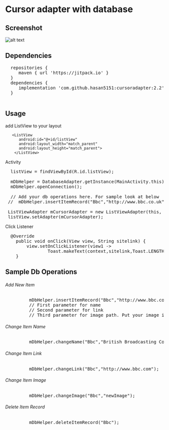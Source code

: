 # Cursor adapter with database

## Screenshot
![alt text](https://firebasestorage.googleapis.com/v0/b/uploadpic-a16bc.appspot.com/o/images%2Fss.png?alt=media&token=dccde96a-1776-4ab8-9c65-b482a0f82da8 "Screen Shot")

## Dependencies 
<pre>  repositories {
     maven { url 'https://jitpack.io' }
  }
  dependencies {
     implementation 'com.github.hasan5151:cursoradapter:2.2'
  }
 </pre>

## Usage
add ListView to your layout
 
       <ListView 
          android:id="@+id/listView"
          android:layout_width="match_parent"
          android:layout_height="match_parent">
        </ListView>
        
        
  
 

Activity
<pre>
  listView = findViewById(R.id.listView);

  mDbHelper = DatabaseAdapter.getInstance(MainActivity.this);
  mDbHelper.openConnection();
  
  // Add your db operations here. For sample look at below
 //  mDbHelper.insertItemRecord("Bbc","http://www.bbc.co.uk","bbc",this);
 
 ListViewAdapter mCursorAdapter = new ListViewAdapter(this, mDbHelper.getAllItemRecords(), 0,this); // last parameter for click listener
 listView.setAdapter(mCursorAdapter);
</pre>

Click Listener
<pre>
  @Override
    public void onClick(View view, String sitelink) {
        view.setOnClickListener(view1 -> 
                Toast.makeText(context,sitelink,Toast.LENGTH_LONG).show());
    }
</pre>

## Sample Db Operations
###### Add New Item
<pre>
         mDbHelper.insertItemRecord("Bbc","http://www.bbc.co.uk","bbc",this);
         // First parameter for name
         // Second parameter for link
         // Third parameter for image path. Put your image in 'drawable' folder.
</pre>

###### Change Item Name
<pre>
         mDbHelper.changeName("Bbc","British Broadcasting Corporation");
</pre>

###### Change Item Link
<pre>
         mDbHelper.changeLink("Bbc","http://www.bbc.com");
</pre>


###### Change Item Image
<pre>
         mDbHelper.changeImage("Bbc","newImage");
</pre>


###### Delete Item Record
<pre>
         mDbHelper.deleteItemRecord("Bbc");
</pre>
 

